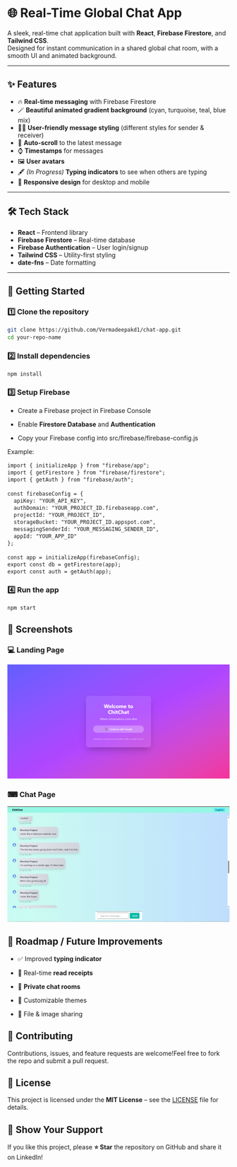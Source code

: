 # 🌐 Real-Time Global Chat App

A sleek, real-time chat application built with **React**, **Firebase Firestore**, and **Tailwind CSS**.  
Designed for instant communication in a shared global chat room, with a smooth UI and animated background.

---

## ✨ Features

- 🔥 **Real-time messaging** with Firebase Firestore
- 🪄 **Beautiful animated gradient background** (cyan, turquoise, teal, blue mix)
- 🧍‍♂️ **User-friendly message styling** (different styles for sender & receiver)
- 📜 **Auto-scroll** to the latest message
- ⌚ **Timestamps** for messages
- 🖼 **User avatars**
- 🖋 *(In Progress)* **Typing indicators** to see when others are typing
- 📱 **Responsive design** for desktop and mobile

---

## 🛠 Tech Stack

- **React** – Frontend library
- **Firebase Firestore** – Real-time database
- **Firebase Authentication** – User login/signup
- **Tailwind CSS** – Utility-first styling
- **date-fns** – Date formatting

---

## 🚀 Getting Started

### 1️⃣ Clone the repository
```bash
git clone https://github.com/Vermadeepakd1/chat-app.git
cd your-repo-name
```

### 2️⃣ Install dependencies

```
npm install
```

### 3️⃣ Setup Firebase

*   Create a Firebase project in Firebase Console
    
*   Enable **Firestore Database** and **Authentication**
    
*   Copy your Firebase config into src/firebase/firebase-config.js
    

Example:

```
import { initializeApp } from "firebase/app";
import { getFirestore } from "firebase/firestore";
import { getAuth } from "firebase/auth";

const firebaseConfig = {
  apiKey: "YOUR_API_KEY",
  authDomain: "YOUR_PROJECT_ID.firebaseapp.com",
  projectId: "YOUR_PROJECT_ID",
  storageBucket: "YOUR_PROJECT_ID.appspot.com",
  messagingSenderId: "YOUR_MESSAGING_SENDER_ID",
  appId: "YOUR_APP_ID"
};

const app = initializeApp(firebaseConfig);
export const db = getFirestore(app);
export const auth = getAuth(app);

```

### 4️⃣ Run the app

```
npm start
```

📸 Screenshots
--------------

### 💻 Landing Page
![Desktop View](./screenshots/landingpage.png)


### ⌨ Chat Page
![Typing Indicator](./screenshots/chatpage.png)

📌 Roadmap / Future Improvements
--------------------------------

*   ✅ Improved **typing indicator**
    
*   🔔 Real-time **read receipts**
    
*   💬 **Private chat rooms**
    
*   🎨 Customizable themes
    
*   📂 File & image sharing
    

🤝 Contributing
---------------

Contributions, issues, and feature requests are welcome!Feel free to fork the repo and submit a pull request.

📄 License
----------

This project is licensed under the **MIT License** – see the [LICENSE](LICENSE) file for details.

🌟 Show Your Support
--------------------

If you like this project, please **⭐ Star** the repository on GitHub and share it on LinkedIn!